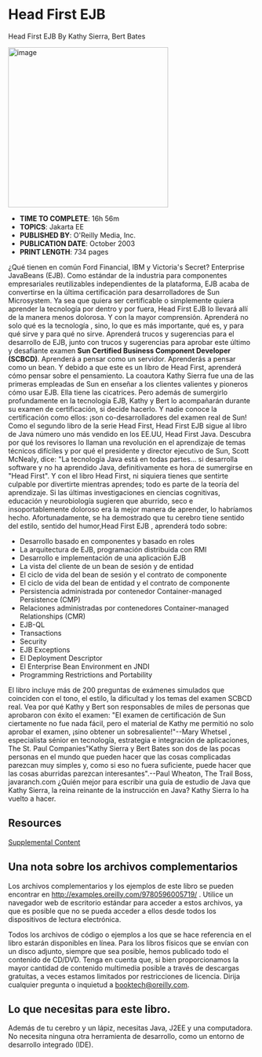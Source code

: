 # Head First EJB

Head First EJB
By Kathy Sierra, Bert Bates

<img width="326" alt="image" src="https://github.com/adolfodelarosades/Java/assets/23094588/829baffc-52fa-4b10-9156-eedd45e29373">

* **TIME TO COMPLETE**: 16h 56m
* **TOPICS**: Jakarta EE
* **PUBLISHED BY**: O'Reilly Media, Inc.
* **PUBLICATION DATE**: October 2003
* **PRINT LENGTH**: 734 pages

¿Qué tienen en común Ford Financial, IBM y Victoria's Secret? Enterprise JavaBeans (EJB). Como estándar de la industria para componentes empresariales reutilizables independientes de la plataforma, EJB acaba de convertirse en la última certificación para desarrolladores de Sun Microsystem. Ya sea que quiera ser certificable o simplemente quiera aprender la tecnología por dentro y por fuera, Head First EJB lo llevará allí de la manera menos dolorosa. Y con la mayor comprensión. Aprenderá no solo qué es la tecnología , sino, lo que es más importante, qué es, y para qué sirve y para qué no sirve. Aprenderá trucos y sugerencias para el desarrollo de EJB, junto con trucos y sugerencias para aprobar este último y desafiante examen **Sun Certified Business Component Developer (SCBCD)**. Aprenderá a pensar como un servidor. Aprenderás a pensar como un bean. Y debido a que este es un libro de Head First, aprenderá cómo pensar sobre el pensamiento. La coautora Kathy Sierra fue una de las primeras empleadas de Sun en enseñar a los clientes valientes y pioneros cómo usar EJB. Ella tiene las cicatrices. Pero además de sumergirlo profundamente en la tecnología EJB, Kathy y Bert lo acompañarán durante su examen de certificación, si decide hacerlo. Y nadie conoce la certificación como ellos: ¡son co-desarrolladores del examen real de Sun! Como el segundo libro de la serie Head First, Head First EJB sigue al libro de Java número uno más vendido en los EE.UU, Head First Java. Descubra por qué los revisores lo llaman una revolución en el aprendizaje de temas técnicos difíciles y por qué el presidente y director ejecutivo de Sun, Scott McNealy, dice: "La tecnología Java está en todas partes... si desarrolla software y no ha aprendido Java, definitivamente es hora de sumergirse en "Head First". Y con el libro Head First, ni siquiera tienes que sentirte culpable por divertirte mientras aprendes; todo es parte de la teoría del aprendizaje. Si las últimas investigaciones en ciencias cognitivas, educación y neurobiología sugieren que aburrido, seco e insoportablemente doloroso era la mejor manera de aprender, lo habríamos hecho. Afortunadamente, se ha demostrado que tu cerebro tiene sentido del estilo, sentido del humor,Head First EJB , aprenderá todo sobre:

* Desarrollo basado en componentes y basado en roles
* La arquitectura de EJB, programación distribuida con RMI
* Desarrollo e implementación de una aplicación EJB
* La vista del cliente de un bean de sesión y de entidad
* El ciclo de vida del bean de sesión y el contrato de componente
* El ciclo de vida del bean de entidad y el contrato de componente
* Persistencia administrada por contenedor Container-managed Persistence (CMP)
* Relaciones administradas por contenedores Container-managed Relationships (CMR)
* EJB-QL
* Transactions
* Security
* EJB Exceptions
* El Deployment Descriptor
* El Enterprise Bean Environment en JNDI
* Programming Restrictions and Portability

El libro incluye más de 200 preguntas de exámenes simulados que coinciden con el tono, el estilo, la dificultad y los temas del examen SCBCD real. Vea por qué Kathy y Bert son responsables de miles de personas que aprobaron con éxito el examen: "El examen de certificación de Sun ciertamente no fue nada fácil, pero el material de Kathy me permitió no solo aprobar el examen, ¡sino obtener un sobresaliente!"--Mary Whetsel , especialista sénior en tecnología, estrategia e integración de aplicaciones, The St. Paul Companies"Kathy Sierra y Bert Bates son dos de las pocas personas en el mundo que pueden hacer que las cosas complicadas parezcan muy simples y, como si eso no fuera suficiente, puede hacer que las cosas aburridas parezcan interesantes".--Paul Wheaton, The Trail Boss, javaranch.com ¿Quién mejor para escribir una guía de estudio de Java que Kathy Sierra, la reina reinante de la instrucción en Java? Kathy Sierra lo ha vuelto a hacer.

## Resources

[Supplemental Content](https://resources.oreilly.com/examples/9780596005719/?_gl=1%2a1e6quz%2a_ga%2aOTcwNTgzODk3LjE2NjY1NjY0NTM.%2a_ga_4WZYL59WMV%2aMTY4NDA5NzQ0NS44My4xLjE2ODQwOTkxMTkuNjAuMC4w)

## Una nota sobre los archivos complementarios

Los archivos complementarios y los ejemplos de este libro se pueden encontrar en http://examples.oreilly.com/9780596005719/ . Utilice un navegador web de escritorio estándar para acceder a estos archivos, ya que es posible que no se pueda acceder a ellos desde todos los dispositivos de lectura electrónica.

Todos los archivos de código o ejemplos a los que se hace referencia en el libro estarán disponibles en línea. Para los libros físicos que se envían con un disco adjunto, siempre que sea posible, hemos publicado todo el contenido de CD/DVD. Tenga en cuenta que, si bien proporcionamos la mayor cantidad de contenido multimedia posible a través de descargas gratuitas, a veces estamos limitados por restricciones de licencia. Dirija cualquier pregunta o inquietud a booktech@oreilly.com.

## Lo que necesitas para este libro.

Además de tu cerebro y un lápiz, necesitas Java, J2EE y una computadora. No necesita ninguna otra herramienta de desarrollo, como un entorno de desarrollo integrado (IDE).


